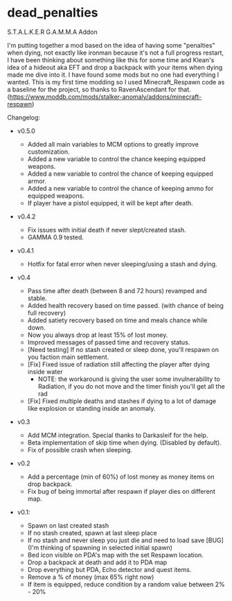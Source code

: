 # dead_penalties
S.T.A.L.K.E.R G.A.M.M.A Addon

 I'm putting together a mod based on the idea of having some "penalties" when dying, not exactly like ironman because it's not a full progress restart, I have been thinking about something like this for some time and Klean's idea of a hideout aka EFT and drop a backpack with your items when dying made me dive into it. I have found some mods but no one had everything I wanted. This is my first time modding so I used Minecraft_Respawn code as a baseline for the project, so thanks to RavenAscendant for that.  (https://www.moddb.com/mods/stalker-anomaly/addons/minecraft-respawn)

Changelog:
- v0.5.0
    - Added all main variables to MCM options to greatly improve customization.
    - Added a new variable to control the chance keeping equipped weapons.
    - Added a new variable to control the chance of keeping equipped armor.
    - Added a new variable to control the chance of keeping ammo for equipped weapons.
    - If player have a pistol equipped, it will be kept after death.
- v0.4.2
    - Fix issues with initial death if never slept/created stash.
    - GAMMA 0.9 tested.
- v0.4.1
    - Hotfix for fatal error when never sleeping/using a stash and dying.
- v0.4
	- Pass time after death (between 8 and 72 hours) revamped and stable.
	- Added health recovery based on time passed. (with chance of being full recovery)
	- Added satiety recovery based on time and meals chance while down.
	- Now you always drop at least 15% of lost money.
	- Improved messages of passed time and recovery status.
	- [Need testing] If no stash created or sleep done, you'll respawn on you faction main settlement.
	- [Fix] Fixed issue of radiation still affecting the player after dying inside water
		- NOTE: the workaround is giving the user some invulnerability to Radiation, if you do not move and the timer finish you'll get all the rad
	- [Fix] Fixed multiple deaths and stashes if dying to a lot of damage like explosion or standing inside an anomaly.
- v0.3
    - Add MCM integration. Special thanks to Darkasleif for the help.
    - Beta implementation of skip time when dying. (Disabled by default).
    - Fix of possible crash when sleeping.
- v0.2
    - Add a percentage (min of 60%) of lost money as money items on drop backpack.
    - Fix bug of being immortal after respawn if player dies on different map.

- v0.1:
    - Spawn on last created stash
    - If no stash created, spawn at last sleep place
    - If no stash and never sleep you just die and need to load save [BUG] (I'm thinking of spawning in selected initial spawn)
    - Bed icon visible on PDA's map with the set Respawn location.
    - Drop a backpack at death and add it to PDA map
    - Drop everything but PDA, Echo detector and quest items.
    - Remove a % of money (max 65% right now)
    - If item is equipped, reduce condition by a random value between 2% - 20%
